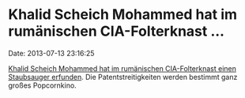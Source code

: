 Khalid Scheich Mohammed hat im rumänischen CIA-Folterknast \...
===============================================================

Date: 2013-07-13 23:16:25

[Khalid Scheich Mohammed hat im rumänischen CIA-Folterknast einen
Staubsauger
erfunden](http://www.guardian.co.uk/world/2013/jul/11/cia-khalid-sheikh-mohammed-vacuum-cleaner-sane).
Die Patentstreitigkeiten werden bestimmt ganz großes Popcornkino.
